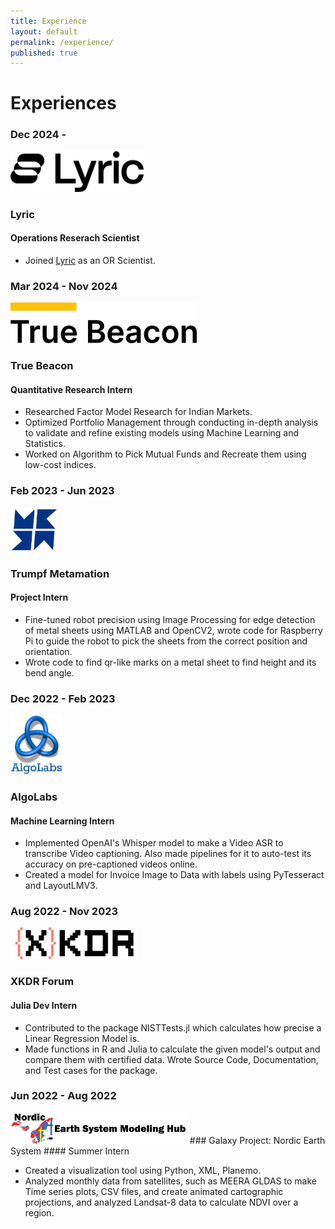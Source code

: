 ```yaml
---
title: Experience
layout: default
permalink: /experience/
published: true
---
```

# Experiences

### Dec 2024 - 
<img src="/assets/images/lyric.svg" height="65">

### Lyric
#### Operations Reserach Scientist

- Joined [Lyric](https://lyric.tech/) as an OR Scientist.

### Mar 2024 - Nov 2024
<img src="/assets/images/TrueBeacon.png" height="65">

### True Beacon
#### Quantitative Research Intern 

- Researched Factor Model Research for Indian Markets.
- Optimized Portfolio Management through conducting in-depth analysis to validate and refine existing models using Machine Learning and Statistics.
- Worked on Algorithm to Pick Mutual Funds and Recreate them using low-cost indices.


### Feb 2023 - Jun 2023
<img src="/assets/images/Metamation.jpeg" height="70">

### Trumpf Metamation
#### Project Intern 

- Fine-tuned robot precision using Image Processing for edge detection of metal sheets using MATLAB and OpenCV2, wrote code for Raspberry Pi to guide the robot to pick the sheets from the correct position and orientation.
- Wrote code to find qr-like marks on a metal sheet to find height and its bend angle.


### Dec 2022 - Feb 2023
<img src="/assets/images/AlgoLabs.jpeg" height="95">

### AlgoLabs
#### Machine Learning Intern

- Implemented OpenAI's Whisper model to make a Video ASR to transcribe Video captioning. Also made pipelines for it to auto-test its accuracy on pre-captioned videos online.
- Created a model for Invoice Image to Data with labels using PyTesseract and LayoutLMV3. 


### Aug 2022 - Nov 2023
<img src="/assets/images/XKDR.svg" height="50">

### XKDR Forum
#### Julia Dev Intern

- Contributed to the package NISTTests.jl which calculates how precise a Linear Regression Model is.
- Made functions in R and Julia to calculate the given model's output and compare them with certified data. Wrote Source Code, Documentation, and Test cases for the package.

### Jun 2022 - Aug 2022
<img src="/assets/images/nordic.png" height="50">
### Galaxy Project: Nordic Earth System
#### Summer Intern

- Created a visualization tool using Python, XML, Planemo.
- Analyzed monthly data from satellites, such as MEERA GLDAS to make Time series plots, CSV files, and create animated cartographic projections, and analyzed Landsat-8 data to calculate NDVI over a region.

